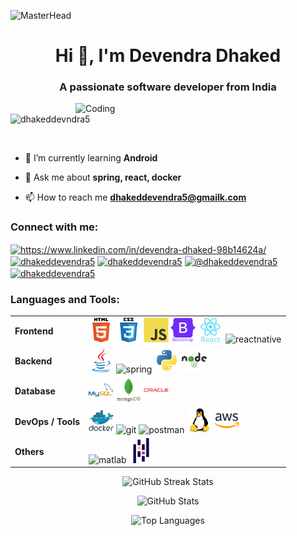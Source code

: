 




  
 ![MasterHead](https://drive.google.com/uc?export=view&id=1CrWusDj11og3-RD1jYjr4sayCe10Hggi)

<h1 align="center">Hi 👋, I'm Devendra Dhaked</h1> 
<h3 align="center">A passionate software developer from India</h3>
<img align="right" alt="Coding" width="400" 
    src="https://media2.giphy.com/media/v1.Y2lkPTc5MGI3NjExdzFjbjRnZHNsdGdhbG9menFyN2t5eDl0Zjdlc2ozYmlvM3ZpOGxsZSZlcD12MV9pbnRlcm5hbF9naWZfYnlfaWQmY3Q9Zw/2IudUHdI075HL02Pkk/giphy.gif">
  

<p align="left"> <img
        src="https://komarev.com/ghpvc/?username=dhakeddevndra5&label=Profile%20views&color=0e75b6&style=flat"
        alt="dhakeddevndra5" /> </p>

<p align="left"> <a href="https://twitter.com/" target="blank"><img
            src="https://img.shields.io/twitter/follow/?logo=twitter&style=for-the-badge" alt="" /></a> </p>

- 🌱 I’m currently learning **Android**
 
- 💬 Ask me about **spring, react, docker**

- 📫 How to reach me **dhakeddevendra5@gmailk.com**

<h3 align="left">Connect with me:</h3>
<p align="left">
    <a href="https://linkedin.com/in/https://www.linkedin.com/in/devendra-dhaked-98b14624a/" target="blank"><img
            align="center"
            src="https://raw.githubusercontent.com/rahuldkjain/github-profile-readme-generator/master/src/images/icons/Social/linked-in-alt.svg"
            alt="https://www.linkedin.com/in/devendra-dhaked-98b14624a/" height="30" width="40" /></a>
    <a href="https://www.hackerrank.com/dhakeddevendra5" target="blank"><img align="center"
            src="https://raw.githubusercontent.com/rahuldkjain/github-profile-readme-generator/master/src/images/icons/Social/hackerrank.svg"
            alt="dhakeddevendra5" height="30" width="40" /></a>
    <a href="https://www.leetcode.com/dhakeddevendra5" target="blank"><img align="center"
            src="https://raw.githubusercontent.com/rahuldkjain/github-profile-readme-generator/master/src/images/icons/Social/leet-code.svg"
            alt="dhakeddevendra5" height="30" width="40" /></a>
    <a href="https://www.hackerearth.com/@dhakeddevendra5" target="blank"><img align="center"
            src="https://raw.githubusercontent.com/rahuldkjain/github-profile-readme-generator/master/src/images/icons/Social/hackerearth.svg"
            alt="@dhakeddevendra5" height="30" width="40" /></a>
    <a href="https://auth.geeksforgeeks.org/user/dhakeddevendra5" target="blank"><img align="center"
            src="https://raw.githubusercontent.com/rahuldkjain/github-profile-readme-generator/master/src/images/icons/Social/geeks-for-geeks.svg"
            alt="dhakeddevendra5" height="30" width="40" /></a>
</p>

<h3 align="left">Languages and Tools:</h3>

<table>
    <tr>
        <td><strong>Frontend</strong></td>
        <td>
            <img src="https://raw.githubusercontent.com/devicons/devicon/master/icons/html5/html5-original-wordmark.svg"
                title="HTML5" alt="html" width="40" height="40" />
            <img src="https://raw.githubusercontent.com/devicons/devicon/master/icons/css3/css3-original-wordmark.svg"
                title="CSS3" alt="css" width="40" height="40" />
            <img src="https://raw.githubusercontent.com/devicons/devicon/master/icons/javascript/javascript-original.svg"
                title="JavaScript" alt="javascript" width="40" height="40" />
            <img src="https://raw.githubusercontent.com/devicons/devicon/master/icons/bootstrap/bootstrap-plain-wordmark.svg"
                title="Bootstrap" alt="bootstrap" width="40" height="40" />
            <img src="https://raw.githubusercontent.com/devicons/devicon/master/icons/react/react-original-wordmark.svg"
                title="ReactJS" alt="react" width="40" height="40" />
            <img src="https://reactnative.dev/img/header_logo.svg" title="React Native" alt="reactnative" width="40"
                height="40" />
        </td>
    </tr>
    <tr>
        <td><strong>Backend</strong></td>
        <td>
            <img src="https://raw.githubusercontent.com/devicons/devicon/master/icons/java/java-original.svg"
                title="Java" alt="java" width="40" height="40" />
            <img src="https://www.vectorlogo.zone/logos/springio/springio-icon.svg" title="Spring Boot" alt="spring"
                width="40" height="40" />
            <img src="https://raw.githubusercontent.com/devicons/devicon/master/icons/python/python-original.svg"
                title="Python" alt="python" width="40" height="40" />
            <img src="https://raw.githubusercontent.com/devicons/devicon/master/icons/nodejs/nodejs-original-wordmark.svg"
                title="Node.js" alt="nodejs" width="40" height="40" />
        </td>
    </tr>
    <tr>
        <td><strong>Database</strong></td>
        <td>
            <img src="https://raw.githubusercontent.com/devicons/devicon/master/icons/mysql/mysql-original-wordmark.svg"
                title="MySQL" alt="mysql" width="40" height="40" />
            <img src="https://raw.githubusercontent.com/devicons/devicon/master/icons/mongodb/mongodb-original-wordmark.svg"
                title="MongoDB" alt="mongodb" width="40" height="40" />
            <img src="https://raw.githubusercontent.com/devicons/devicon/master/icons/oracle/oracle-original.svg"
                title="Oracle" alt="oracle" width="40" height="40" />
        </td>
    </tr>
    <tr>
        <td><strong>DevOps / Tools</strong></td>
        <td>
            <img src="https://raw.githubusercontent.com/devicons/devicon/master/icons/docker/docker-original-wordmark.svg"
                title="Docker" alt="docker" width="40" height="40" />
            <img src="https://www.vectorlogo.zone/logos/git-scm/git-scm-icon.svg" title="Git" alt="git" width="40"
                height="40" />
            <img src="https://www.vectorlogo.zone/logos/getpostman/getpostman-icon.svg" title="Postman" alt="postman"
                width="40" height="40" />
            <img src="https://raw.githubusercontent.com/devicons/devicon/master/icons/linux/linux-original.svg"
                title="Linux" alt="linux" width="40" height="40" />
            <img src="https://raw.githubusercontent.com/devicons/devicon/master/icons/amazonwebservices/amazonwebservices-original-wordmark.svg"
                title="AWS" alt="aws" width="40" height="40" />
        </td>
    </tr>
    <tr>
        <td><strong>Others</strong></td>
        <td>
            <img src="https://upload.wikimedia.org/wikipedia/commons/2/21/Matlab_Logo.png" title="MATLAB" alt="matlab"
                width="40" height="40" />
            <img src="https://raw.githubusercontent.com/devicons/devicon/master/icons/pandas/pandas-original.svg"
                title="Pandas" alt="pandas" width="40" height="40" />
        </td>
    </tr>
</table>



<p align="center">
    <img src="https://github-readme-streak-stats.demolab.com?user=dhakeddevndra5&theme=dark"
        alt="GitHub Streak Stats" />
</p>

<p align="center">
    <img src="https://github-readme-stats.vercel.app/api?username=dhakeddevndra5&show_icons=true&theme=dark"
        alt="GitHub Stats" />
</p>

<p align="center">
    <img src="https://github-readme-stats.vercel.app/api/top-langs/?username=dhakeddevndra5&layout=compact&theme=dark"
        alt="Top Languages" />
</p>
